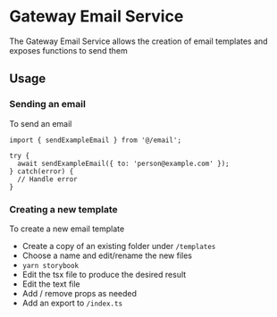 # Gateway Email Service

The Gateway Email Service allows the creation of email templates and exposes functions to send them

## Usage

### Sending an email

To send an email

```
import { sendExampleEmail } from '@/email';

try {
  await sendExampleEmail({ to: 'person@example.com' });
} catch(error) {
  // Handle error
}
```

### Creating a new template

To create a new email template

- Create a copy of an existing folder under `/templates`
- Choose a name and edit/rename the new files
- `yarn storybook`
- Edit the tsx file to produce the desired result
- Edit the text file
- Add / remove props as needed
- Add an export to `/index.ts`
